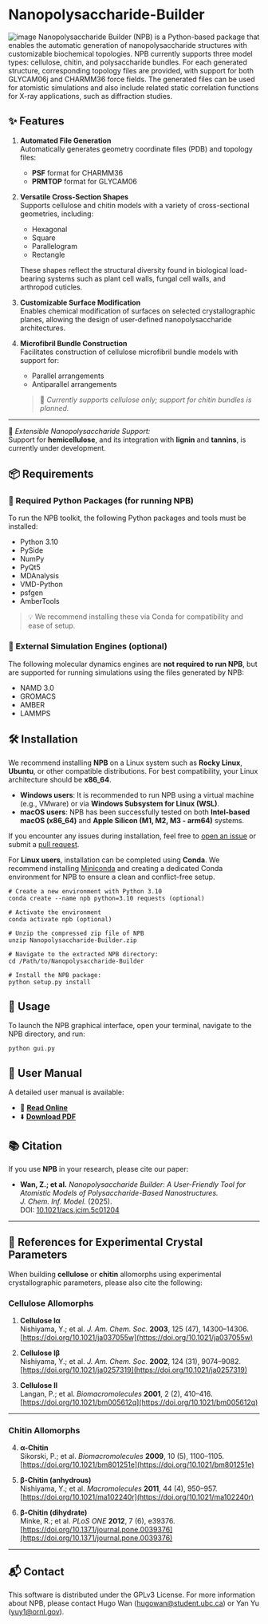 # Nanopolysaccharide-Builder
![image](https://github.com/Hugo-Wan/Nanopolysaccharide-Builder/blob/main/icon/toc.png)
Nanopolysaccharide Builder (NPB) is a Python-based package that enables the automatic generation of nanopolysaccharide structures with customizable biochemical topologies. NPB currently supports three model types: cellulose, chitin, and polysaccharide bundles. For each generated structure, corresponding topology files are provided, with support for both GLYCAM06j and CHARMM36 force fields. The generated files can be used for atomistic simulations and also include related static correlation functions for X-ray applications, such as diffraction studies.

## ✨ Features

1. **Automated File Generation**  
   Automatically generates geometry coordinate files (PDB) and topology files:  
   - **PSF** format for CHARMM36  
   - **PRMTOP** format for GLYCAM06

2. **Versatile Cross-Section Shapes**  
   Supports cellulose and chitin models with a variety of cross-sectional geometries, including:  
   - Hexagonal  
   - Square  
   - Parallelogram  
   - Rectangle  
   
   These shapes reflect the structural diversity found in biological load-bearing systems such as plant cell walls, fungal cell walls, and arthropod cuticles.

3. **Customizable Surface Modification**  
   Enables chemical modification of surfaces on selected crystallographic planes, allowing the design of user-defined nanopolysaccharide architectures.

4. **Microfibril Bundle Construction**  
   Facilitates construction of cellulose microfibril bundle models with support for:  
   - Parallel arrangements  
   - Antiparallel arrangements  

   > 🔬 *Currently supports cellulose only; support for chitin bundles is planned.*

---

🧪 *Extensible Nanopolysaccharide Support:*  
Support for **hemicellulose**, and its integration with **lignin** and **tannins**, is currently under development.


## 📦 Requirements

### 🔧 Required Python Packages (for running NPB)

To run the NPB toolkit, the following Python packages and tools must be installed:

- Python 3.10
- PySide
- NumPy
- PyQt5
- MDAnalysis
- VMD-Python
- psfgen
- AmberTools

> 💡 We recommend installing these via Conda for compatibility and ease of setup.

### 🚀 External Simulation Engines (optional)

The following molecular dynamics engines are **not required to run NPB**, but are supported for running simulations using the files generated by NPB:

- NAMD 3.0
- GROMACS
- AMBER
- LAMMPS


## 🛠️ Installation

We recommend installing **NPB** on a Linux system such as **Rocky Linux**, **Ubuntu**, or other compatible distributions. For best compatibility, your Linux architecture should be **x86_64**.

- **Windows users**: It is recommended to run NPB using a virtual machine (e.g., VMware) or via **Windows Subsystem for Linux (WSL)**.
- **macOS users**: NPB has been successfully tested on both **Intel-based macOS (x86_64)** and **Apple Silicon (M1, M2, M3 - arm64)** systems.

If you encounter any issues during installation, feel free to [open an issue](https://github.com/Hugo-Wan/Nanopolysaccharide-Builder/issues) or submit a [pull request](https://github.com/Hugo-Wan/Nanopolysaccharide-Builder/pulls).


For **Linux users**, installation can be completed using **Conda**. We recommend installing [Miniconda](https://www.anaconda.com/docs/getting-started/miniconda/install#linux-terminal-installer) and creating a dedicated Conda environment for NPB to ensure a clean and conflict-free setup.

````
# Create a new environment with Python 3.10
conda create --name npb python=3.10 requests (optional)

# Activate the environment
conda activate npb (optional)

# Unzip the compressed zip file of NPB
unzip Nanopolysaccharide-Builder.zip

# Navigate to the extracted NPB directory:
cd /Path/to/Nanopolysaccharide-Builder

# Install the NPB package:
python setup.py install
````

## 🚀 Usage

To launch the NPB graphical interface, open your terminal, navigate to the NPB directory, and run:
````
python gui.py
````
## 📘 User Manual
A detailed user manual is available:
- 🔗 [**Read Online**](https://github.com/Hugo-Wan/Nanopolysaccharide-Builder/blob/main/manual.pdf)
- ⬇️ [**Download PDF**](https://github.com/Hugo-Wan/Nanopolysaccharide-Builder/raw/main/manual.pdf)

## 📚 Citation

If you use **NPB** in your research, please cite our paper:

- **Wan, Z.; et al.** *Nanopolysaccharide Builder: A User-Friendly Tool for Atomistic Models of Polysaccharide-Based Nanostructures.*  
  *J. Chem. Inf. Model.* (2025).  
  DOI: [10.1021/acs.jcim.5c01204](https://pubs.acs.org/doi/10.1021/acs.jcim.5c01204)

---

## 🔬 References for Experimental Crystal Parameters

When building **cellulose** or **chitin** allomorphs using experimental crystallographic parameters, please also cite the following:

### Cellulose Allomorphs
1. **Cellulose Iα**  
   Nishiyama, Y.; et al. *J. Am. Chem. Soc.* **2003**, 125 (47), 14300–14306.  
   [https://doi.org/10.1021/ja037055w](https://doi.org/10.1021/ja037055w)

2. **Cellulose Iβ**  
   Nishiyama, Y.; et al. *J. Am. Chem. Soc.* **2002**, 124 (31), 9074–9082.  
   [https://doi.org/10.1021/ja0257319](https://doi.org/10.1021/ja0257319)

3. **Cellulose II**  
   Langan, P.; et al. *Biomacromolecules* **2001**, 2 (2), 410–416.  
   [https://doi.org/10.1021/bm005612q](https://doi.org/10.1021/bm005612q)

---

### Chitin Allomorphs
4. **α-Chitin**  
   Sikorski, P.; et al. *Biomacromolecules* **2009**, 10 (5), 1100–1105.  
   [https://doi.org/10.1021/bm801251e](https://doi.org/10.1021/bm801251e)

5. **β-Chitin (anhydrous)**  
   Nishiyama, Y.; et al. *Macromolecules* **2011**, 44 (4), 950–957.  
   [https://doi.org/10.1021/ma102240r](https://doi.org/10.1021/ma102240r)

6. **β-Chitin (dihydrate)**  
   Minke, R.; et al. *PLoS ONE* **2012**, 7 (6), e39376.  
   [https://doi.org/10.1371/journal.pone.0039376](https://doi.org/10.1371/journal.pone.0039376)

---

## 📬 Contact
This software is distributed under the GPLv3 License. For more information about NPB, please contact Hugo Wan (hugowan@student.ubc.ca) or Yan Yu (yuy1@ornl.gov).
